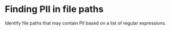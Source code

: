 # Finding PII in file paths
Identify file paths that may contain PII based on a list of regular expressions.